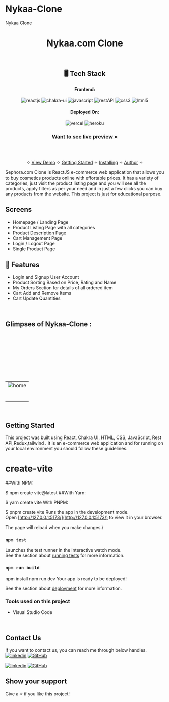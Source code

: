 # Nykaa-Clone
Nykaa Clone

<h1 align="center">Nykaa.com Clone</h1>

<br />

<h2 align="center">🖥️ Tech Stack</h2>


<h4 align="center">Frontend:</h4>

<p align="center">
  <img src="https://img.shields.io/badge/React-20232A?style=for-the-badge&logo=react&logoColor=61DAFB" alt="reactjs" />
  <img src="https://img.shields.io/badge/Chakra%20UI-3bc7bd?style=for-the-badge&logo=chakraui&logoColor=white" alt="chakra-ui" />
  <img src="https://img.shields.io/badge/JavaScript-323330?style=for-the-badge&logo=javascript&logoColor=F7DF1E" alt="javascript" />
  <img src="https://img.shields.io/badge/Rest_API-02303A?style=for-the-badge&logo=react-router&logoColor=white" alt="restAPI" />
  <img src="https://img.shields.io/badge/CSS3-1572B6?style=for-the-badge&logo=css3&logoColor=white" alt="css3" />
  <img src="https://img.shields.io/badge/HTML5-E34F26?style=for-the-badge&logo=html5&logoColor=white" alt="html5" />
</p>


<h4 align="center">Deployed On:</h4>

<p align="center">
  <img src="https://img.shields.io/badge/Netlify-00C7B7?style=for-the-badge&logo=netlify&logoColor=white" alt="vercel" />
  <img src="https://img.shields.io/badge/vercel-430098?style=for-the-badge&logo=vercel&logoColor=white" alt="heroku" />
</p>



<h3 align="center"><a href="https://superb-semifreddo-4541c0.netlify.app/"><strong>Want to see live preview »</strong></a></h3>
<br />

<p align="center">
  <br />&#10023;
  <a href="#Demo">View Demo</a> &#10023;
  <a href="#Getting-Started">Getting Started</a> &#10023; 
  <a href="#Install">Installing</a> &#10023;
  <a href="#Contact">Author</a> &#10023;
</p>


Sephora.com Clone is ReactJS e-commerce web application that allows you to buy cosmetics products online with effortable prices. It has a variety of categories, just visit the product listing page and you will see all the products, apply filters as per your need and in just a few clicks you can buy any products from the website. This project is just for educational purpose.
<br />

## Screens 
- Homepage / Landing Page
- Product Listing Page with all categories
- Product Description Page
- Cart Management Page
- Login / Logout Page
- Single Product Page


## 🚀 Features
- Login and Signup User Account
- Product Sorting Based on Price, Rating and Name
- My Orders Section for details of all ordered item
- Cart Add and Remove Items 
- Cart Update Quantities 


<br />


## Glimpses of Nykaa-Clone :
<table>
  <tr>
    <td><img src="https://i.ibb.co/CQk0R2T/nykaa.png"  alt="home" /></td>
  </tr>
  <br/>
  <tr>
    <td><img src="https://i.ibb.co/JCPsB54/nykaa2.png"  alt="" /></td>
  </tr>
  <br/>
  <tr>
    <td><img src="https://i.ibb.co/fNTNsNJ/nykaa3.png"  alt="" /></td>
  </tr>
  <br/>
   <tr>
    <td><img src="https://i.ibb.co/JChmGKf/nykaa4.png"   alt="" /></td>
  </tr>
  <br/>
  <tr>
    <td><img src="https://i.ibb.co/ZWjjmL0/nykaa5.png"  alt="" /></td>
  </tr>
  <br/>
   <tr>
    <td><img src="https://i.ibb.co/RPbBcVp/nykaa6.png"   alt="" /></td>
  </tr>
  <br/>
  <br/>
   <tr>
    <td><img src="https://i.ibb.co/WK7FsMF/nykaa7.png"   alt="" /></td>
  </tr>
  <br/>

</table>

<br />



## Getting Started

This project was built using React, Chakra UI, HTML, CSS, JavaScript, Rest API,Redux,tailwind . It is an e-commerce web application and for running on your local environment you should follow these guidelines.


# create-vite
##With NPM:

$ npm create vite@latest
##With Yarn:

$ yarn create vite
With PNPM:

$ pnpm create vite
Runs the app in the development mode.\
Open [http://127.0.0.1:5173/](http://127.0.0.1:5173/) to view it in your browser.

The page will reload when you make changes.\

### `npm test`

Launches the test runner in the interactive watch mode.\
See the section about [running tests](https://facebook.github.io/create-react-app/docs/running-tests) for more information.

### `npm run build`

npm install
npm run dev
Your app is ready to be deployed!

See the section about [deployment](https://facebook.github.io/create-react-app/docs/deployment) for more information.


### Tools used on this project

- Visual Studio Code

<br />



## Contact Us

If you want to contact us, you can reach me through below handles. <br />
[![linkedin](https://img.shields.io/badge/Aditya_Anand-0077B5?style=for-the-badge&logo=linkedin&logoColor=white)](https://www.linkedin.com/in/aditya-anand-2b795a239/)
[![GitHub](https://img.shields.io/badge/Aditya_Anand-0077B5?style=for-the-badge&logo=Github&logoColor=white)](https://github.com/AdityaBr11/)

[![linkedin](https://img.shields.io/badge/Rashmi_Gautam-0077B5?style=for-the-badge&logo=linkedin&logoColor=white)](https://www.linkedin.com/in/rashmi-gautam16/)
[![GitHub](https://img.shields.io/badge/Rashmi_Gautam-0077B5?style=for-the-badge&logo=Github&logoColor=white)](https://github.com/Rashmigautam16)






## Show your support

Give a ⭐️ if you like this project!



